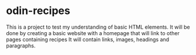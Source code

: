 # odin-recipes
This is a project to test my understanding of basic HTML elements.
It will be done by creating a basic website with a homepage that will link
to other pages containing recipes
It will contain links, images, headings and paragraphs.